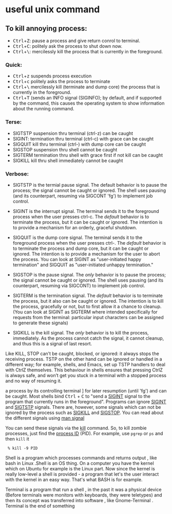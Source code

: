 # useful unix command


## To kill annoying process: 
* <kbd>Ctrl</kbd>+<kbd>Z</kbd>: pause a process and give return conrol to terminal. 
* <kbd>Ctrl</kbd>+<kbd>C</kbd>: politely ask the process to shut down now.
* <kbd>Ctrl</kbd>+<kbd>\\</kbd>: mercilessly kill the process that is currently in the foreground.

### Quick:
* <kbd>Ctrl</kbd>+<kbd>z</kbd> suspends process execution
* <kbd>Ctrl</kbd>+<kbd>c</kbd> politely asks the process to terminate
* <kbd>Ctrl</kbd>+<kbd>\\</kbd> mercilessly kill (terminate and dump core) the process that is currently in the foreground.
* <kbd>Ctrl</kbd>+<kbd>T</kbd> (sends an INFO signal (SIGINFO); by default, and if supported by the command, this causes the operating system to show information about the running command.

### Terse:

* SIGTSTP suspension     thru terminal (ctrl-z)                  can be caught
* SIGINT: termination    thru terminal (ctrl-c) with grace       can be caught
* SIGQUIT kill           thru terminal (ctrl-\) with dump core   can be caught
* SIGSTOP suspension     thru shell                              cannot be caught
* SIGTERM termination    thru shell with grace first if not kill can be caught
* SIGKILL kill           thru shell immediately                  cannot be caught

### Verbose:

* SIGTSTP is the termial pause signal. The default behavior is to pause the process; the signal cannot be caught or ignored. The shell uses pausing (and its counterpart, resuming via SIGCONT 'fg') to implement job control.

* SIGINT is the interrupt signal. The terminal sends it to the foreground process when the user presses ctrl-c. The *default* behavior is to terminate the process, but it can be caught or ignored. The intention is to provide a mechanism for an orderly, graceful shutdown.

* SIGQUIT is the dump core signal. The terminal sends it to the foreground process when the user presses ctrl-\. The *default* behavior is to terminate the process and dump core, but it can be caught or ignored. The intention is to provide a mechanism for the user to abort the process. You can look at SIGINT as "user-initiated happy termination" and SIGQUIT as "user-initiated unhappy termination."

* SIGSTOP is the pause signal. The *only* behavior is to pause the process; the signal cannot be caught or ignored. The shell uses pausing (and its counterpart, resuming via SIGCONT) to implement job control.

* SIGTERM is the termination signal. The *default* behavior is to terminate the process, but it also can be caught or ignored. The intention is to kill the process, gracefully or not, but to first allow it a chance to cleanup. (You can look at SIGINT as SIGTERM where intended specifically for requests from the terminal: particular input characters can be assigned to generate these signals)

* SIGKILL is the kill signal. The *only* behavior is to kill the process, immediately. As the process cannot catch the signal, it cannot cleanup, and thus this is a signal of last resort.


Like KILL, STOP can’t be caught, blocked, or ignored: it always stops the receiving process. TSTP on the other hand can be ignored or handled in a different way; for example, shells, and Emacs, set up TSTP handlers to deal with CtrlZ themselves. This behaviour in shells ensures that pressing CtrlZ is always safe, and won’t get you stuck in a terminal with a stopped process and no way of resuming it.

a process by its controlling terminal ] for later resumption (until 'fg') and can be caught. 
Most shells bind <kbd>Ctrl</kbd> + <kbd>C</kbd> to "send a [SIGINT][1] signal to the program that currently runs in the foreground".
Programs can ignore [SIGINT][1] and [SIGTSTP][2] signals. There are, however, some signals which can not be ignored by the process such as [SIGKILL][3] and [SIGSTOP][4]. You can read about the different signals using [man signal][7]

You can send these signals via the [kill][6] command. So, to kill zombie processes, just find the [process ID][7] (PID). For example, use `pgrep` or `ps` and then `kill` it

     % kill -9 PID


  [1]: http://en.wikipedia.org/wiki/Unix_signal#SIGINT
  [2]: http://en.wikipedia.org/wiki/Unix_signal#SIGTSTP
  [3]: http://en.wikipedia.org/wiki/Unix_signal#SIGKILL
  [4]: http://en.wikipedia.org/wiki/Unix_signal#SIGSTOP
  [5]: http://man.cx/signal(7)
  [6]: http://man.cx/kill
  [7]: http://en.wikipedia.org/wiki/Process_identifier
  
Shell is a program which processes commands and returns output , like bash in Linux .Shell is an OS thing. On a computer you have the kernel which on Ubuntu for example is the Linux part. Now since the kernel is really low-level a shell is provided - a program that let's the user interact with the kernel in an easy way. That's what BASH is for example.

Terminal is a program that run a shell , in the past it was a physical device (Before terminals were monitors with keyboards, they were teletypes) and then its concept was transferred into software , like Gnome-Terminal .
Terminal is the end of something
